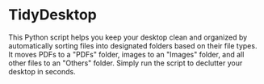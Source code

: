 # TidyDesktop
This Python script helps you keep your desktop clean and organized by automatically sorting files into designated folders based on their file types. It moves PDFs to a "PDFs" folder, images to an "Images" folder, and all other files to an "Others" folder. Simply run the script to declutter your desktop in seconds.
